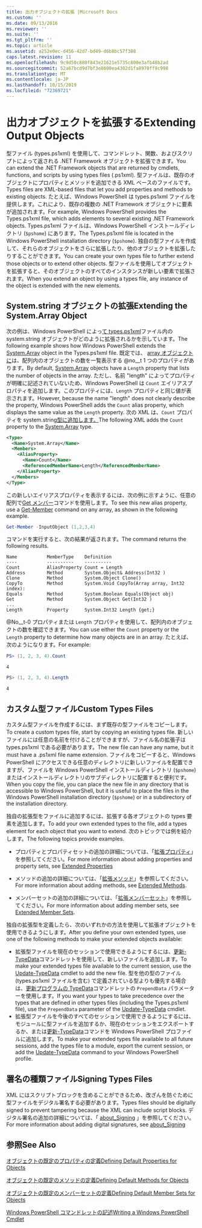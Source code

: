 ```yaml
---
title: 出力オブジェクトの拡張 |Microsoft Docs
ms.custom: ''
ms.date: 09/13/2016
ms.reviewer: ''
ms.suite: ''
ms.tgt_pltfrm: ''
ms.topic: article
ms.assetid: a252e0ec-d456-42d7-bd49-d6b8bc57f388
caps.latest.revision: 11
ms.openlocfilehash: 9c9d50c880f843e21621e5735c800e3afb48b2ad
ms.sourcegitcommit: 52a67bcd9d7bf3e8600ea4302d1fa8970ff9c998
ms.translationtype: MT
ms.contentlocale: ja-JP
ms.lasthandoff: 10/15/2019
ms.locfileid: "72369721"
---
```

# <a name="extending-output-objects"></a><span data-ttu-id="abbdd-102">出力オブジェクトを拡張する</span><span class="sxs-lookup"><span data-stu-id="abbdd-102">Extending Output Objects</span></span>

<span data-ttu-id="abbdd-103">型ファイル (types.ps1xml) を使用して、コマンドレット、関数、およびスクリプトによって返される .NET Framework オブジェクトを拡張できます。</span><span class="sxs-lookup"><span data-stu-id="abbdd-103">You can extend the .NET Framework objects that are returned by cmdlets, functions, and scripts by using types files (.ps1xml).</span></span> <span data-ttu-id="abbdd-104">型ファイルは、既存のオブジェクトにプロパティとメソッドを追加できる XML ベースのファイルです。</span><span class="sxs-lookup"><span data-stu-id="abbdd-104">Types files are XML-based files that let you add properties and methods to existing objects.</span></span> <span data-ttu-id="abbdd-105">たとえば、Windows PowerShell は types.ps1xml ファイルを提供します。これにより、既存の複数の .NET Framework オブジェクトに要素が追加されます。</span><span class="sxs-lookup"><span data-stu-id="abbdd-105">For example, Windows PowerShell provides the Types.ps1xml file, which adds elements to several existing .NET Framework objects.</span></span> <span data-ttu-id="abbdd-106">Types.ps1xml ファイルは、Windows PowerShell インストールディレクトリ (`$pshome`) にあります。</span><span class="sxs-lookup"><span data-stu-id="abbdd-106">The Types.ps1xml file is located in the Windows PowerShell installation directory (`$pshome`).</span></span> <span data-ttu-id="abbdd-107">独自の型ファイルを作成して、それらのオブジェクトをさらに拡張したり、他のオブジェクトを拡張したりすることができます。</span><span class="sxs-lookup"><span data-stu-id="abbdd-107">You can create your own types file to further extend those objects or to extend other objects.</span></span> <span data-ttu-id="abbdd-108">型ファイルを使用してオブジェクトを拡張すると、そのオブジェクトのすべてのインスタンスが新しい要素で拡張されます。</span><span class="sxs-lookup"><span data-stu-id="abbdd-108">When you extend an object by using a types file, any instance of the object is extended with the new elements.</span></span>

## <a name="extending-the-systemarray-object"></a><span data-ttu-id="abbdd-109">System.string オブジェクトの拡張</span><span class="sxs-lookup"><span data-stu-id="abbdd-109">Extending the System.Array Object</span></span>

<span data-ttu-id="abbdd-110">次の例は、Windows PowerShell によっ[て types.ps1xml](/dotnet/api/System.Array)ファイル内の system.string オブジェクトがどのように拡張されるかを示しています。</span><span class="sxs-lookup"><span data-stu-id="abbdd-110">The following example shows how Windows PowerShell extends the [System.Array](/dotnet/api/System.Array) object in the Types.ps1xml file.</span></span> <span data-ttu-id="abbdd-111">既定では、 [array オブジェクトに](/dotnet/api/System.Array)は、配列内のオブジェクトの数を一覧表示する @no__t 1 つのプロパティがあります。</span><span class="sxs-lookup"><span data-stu-id="abbdd-111">By default, [System.Array](/dotnet/api/System.Array) objects have a `Length` property that lists the number of objects in the array.</span></span> <span data-ttu-id="abbdd-112">ただし、名前 "length" によってプロパティが明確に記述されていないため、Windows PowerShell は `Count` エイリアスプロパティを追加します。このプロパティには、`Length` プロパティと同じ値が表示されます。</span><span class="sxs-lookup"><span data-stu-id="abbdd-112">However, because the name "length" does not clearly describe the property, Windows PowerShell adds the `Count` alias property, which displays the same value as the `Length` property.</span></span> <span data-ttu-id="abbdd-113">次の XML は、`Count` プロパティを system.string[型に追加します。](/dotnet/api/System.Array)</span><span class="sxs-lookup"><span data-stu-id="abbdd-113">The following XML adds the `Count` property to the [System.Array](/dotnet/api/System.Array) type.</span></span>

```xml
<Type>
  <Name>System.Array</Name>
  <Members>
    <AliasProperty>
      <Name>Count</Name>
      <ReferencedMemberName>Length</ReferencedMemberName>
    </AliasProperty>
  </Members>
</Type>

```

<span data-ttu-id="abbdd-114">この新しいエイリアスプロパティを表示するには、次の例に示すように、任意の配列で[Get メンバー](/powershell/module/Microsoft.PowerShell.Utility/Get-Member)コマンドを使用します。</span><span class="sxs-lookup"><span data-stu-id="abbdd-114">To see this new alias property, use a [Get-Member](/powershell/module/Microsoft.PowerShell.Utility/Get-Member) command on any array, as shown in the following example.</span></span>

```powershell
Get-Member -InputObject (1,2,3,4)
```

<span data-ttu-id="abbdd-115">コマンドを実行すると、次の結果が返されます。</span><span class="sxs-lookup"><span data-stu-id="abbdd-115">The command returns the following results.</span></span>
```output
Name           MemberType    Definition
----           ----------    ----------
Count          AliasProperty Count = Length
Address        Method        System.Object& Address(Int32 )
Clone          Method        System.Object Clone()
CopyTo         Method        System.Void CopyTo(Array array, Int32 index):
Equals         Method        System.Boolean Equals(Object obj)
Get            Method        System.Object Get(Int32 )
...
Length         Property      System.Int32 Length {get;}
```
<span data-ttu-id="abbdd-116">@No__t-0 プロパティまたは `Length` プロパティを使用して、配列内のオブジェクトの数を確認できます。</span><span class="sxs-lookup"><span data-stu-id="abbdd-116">You can use either the `Count` property or the `Length` property to determine how many objects are in an array.</span></span> <span data-ttu-id="abbdd-117">たとえば、次のようになります。</span><span class="sxs-lookup"><span data-stu-id="abbdd-117">For example:</span></span>

```powershell
PS> (1, 2, 3, 4).Count
```

```output
4
```

```powershell
PS> (1, 2, 3, 4).Length
```

```output
4
```

## <a name="custom-types-files"></a><span data-ttu-id="abbdd-118">カスタム型ファイル</span><span class="sxs-lookup"><span data-stu-id="abbdd-118">Custom Types Files</span></span>

<span data-ttu-id="abbdd-119">カスタム型ファイルを作成するには、まず既存の型ファイルをコピーします。</span><span class="sxs-lookup"><span data-stu-id="abbdd-119">To create a custom types file, start by copying an existing types file.</span></span> <span data-ttu-id="abbdd-120">新しいファイルには任意の名前を付けることができますが、ファイル名の拡張子は types.ps1xml である必要があります。</span><span class="sxs-lookup"><span data-stu-id="abbdd-120">The new file can have any name, but it must have a .ps1xml file name extension.</span></span> <span data-ttu-id="abbdd-121">ファイルをコピーすると、Windows PowerShell にアクセスできる任意のディレクトリに新しいファイルを配置できますが、ファイルを Windows PowerShell インストールディレクトリ (`$pshome`) またはインストールディレクトリのサブディレクトリに配置すると便利です。</span><span class="sxs-lookup"><span data-stu-id="abbdd-121">When you copy the file, you can place the new file in any directory that is accessible to Windows PowerShell, but it is useful to place the files in the Windows PowerShell installation directory (`$pshome`) or in a subdirectory of the installation directory.</span></span>

<span data-ttu-id="abbdd-122">独自の拡張型をファイルに追加するには、拡張する各オブジェクトの types 要素を追加します。</span><span class="sxs-lookup"><span data-stu-id="abbdd-122">To add your own extended types to the file, add a types element for each object that you want to extend.</span></span> <span data-ttu-id="abbdd-123">次のトピックでは例を紹介します。</span><span class="sxs-lookup"><span data-stu-id="abbdd-123">The following topics provide examples.</span></span>

- <span data-ttu-id="abbdd-124">プロパティとプロパティセットの追加の詳細については、「[拡張プロパティ](./extending-properties-for-objects.md)」を参照してください。</span><span class="sxs-lookup"><span data-stu-id="abbdd-124">For more information about adding properties and property sets, see [Extended Properties](./extending-properties-for-objects.md)</span></span>

- <span data-ttu-id="abbdd-125">メソッドの追加の詳細については、「[拡張メソッド](./defining-default-methods-for-objects.md)」を参照してください。</span><span class="sxs-lookup"><span data-stu-id="abbdd-125">For more information about adding methods, see [Extended Methods](./defining-default-methods-for-objects.md).</span></span>

- <span data-ttu-id="abbdd-126">メンバーセットの追加の詳細については、「[拡張メンバーセット](./defining-default-member-sets-for-objects.md)」を参照してください。</span><span class="sxs-lookup"><span data-stu-id="abbdd-126">For more information about adding member sets, see [Extended Member Sets](./defining-default-member-sets-for-objects.md).</span></span>

<span data-ttu-id="abbdd-127">独自の拡張型を定義したら、次のいずれかの方法を使用して拡張オブジェクトを使用できるようにします。</span><span class="sxs-lookup"><span data-stu-id="abbdd-127">After you define your own extended types, use one of the following methods to make your extended objects available:</span></span>

- <span data-ttu-id="abbdd-128">拡張型ファイルを現在のセッションで使用できるようにするには、[更新-TypeData](/powershell/module/Microsoft.PowerShell.Utility/Update-TypeData)コマンドレットを使用して、新しいファイルを追加します。</span><span class="sxs-lookup"><span data-stu-id="abbdd-128">To make your extended types file available to the current session, use the [Update-TypeData](/powershell/module/Microsoft.PowerShell.Utility/Update-TypeData) cmdlet to add the new file.</span></span> <span data-ttu-id="abbdd-129">型を他の型のファイル (types.ps1xml ファイルを含む) で定義されている型よりも優先する場合は、[更新プログラムの TypeData](/powershell/module/Microsoft.PowerShell.Utility/Update-TypeData)コマンドレットの `PrependData` パラメーターを使用します。</span><span class="sxs-lookup"><span data-stu-id="abbdd-129">If you want your types to take precedence over the types that are defined in other types files (including the Types.ps1xml file), use the `PrependData` parameter of the [Update-TypeData](/powershell/module/Microsoft.PowerShell.Utility/Update-TypeData) cmdlet.</span></span>
- <span data-ttu-id="abbdd-130">拡張型ファイルを今後のすべてのセッションで使用できるようにするには、モジュールに型ファイルを追加するか、現在のセッションをエクスポートするか、または[更新-TypeData](/powershell/module/Microsoft.PowerShell.Utility/Update-TypeData)コマンドを Windows PowerShell プロファイルに追加します。</span><span class="sxs-lookup"><span data-stu-id="abbdd-130">To make your extended types file available to all future sessions, add the types file to a module, export the current session, or add the [Update-TypeData](/powershell/module/Microsoft.PowerShell.Utility/Update-TypeData) command to your Windows PowerShell profile.</span></span>

## <a name="signing-types-files"></a><span data-ttu-id="abbdd-131">署名の種類ファイル</span><span class="sxs-lookup"><span data-stu-id="abbdd-131">Signing Types Files</span></span>

<span data-ttu-id="abbdd-132">XML にはスクリプトブロックを含めることができるため、改ざんを防ぐために型ファイルをデジタル署名する必要があります。</span><span class="sxs-lookup"><span data-stu-id="abbdd-132">Types files should be digitally signed to prevent tampering because the XML can include script blocks.</span></span> <span data-ttu-id="abbdd-133">デジタル署名の追加の詳細については、「 [about_Signing](/powershell/module/microsoft.powershell.core/about/about_signing) 」を参照してください。</span><span class="sxs-lookup"><span data-stu-id="abbdd-133">For more information about adding digital signatures, see [about_Signing](/powershell/module/microsoft.powershell.core/about/about_signing)</span></span>

## <a name="see-also"></a><span data-ttu-id="abbdd-134">参照</span><span class="sxs-lookup"><span data-stu-id="abbdd-134">See Also</span></span>

[<span data-ttu-id="abbdd-135">オブジェクトの既定のプロパティの定義</span><span class="sxs-lookup"><span data-stu-id="abbdd-135">Defining Default Properties for Objects</span></span>](./extending-properties-for-objects.md)

[<span data-ttu-id="abbdd-136">オブジェクトの既定のメソッドの定義</span><span class="sxs-lookup"><span data-stu-id="abbdd-136">Defining Default Methods for Objects</span></span>](./defining-default-methods-for-objects.md)

[<span data-ttu-id="abbdd-137">オブジェクトの既定のメンバーセットの定義</span><span class="sxs-lookup"><span data-stu-id="abbdd-137">Defining Default Member Sets for Objects</span></span>](./defining-default-member-sets-for-objects.md)

[<span data-ttu-id="abbdd-138">Windows PowerShell コマンドレットの記述</span><span class="sxs-lookup"><span data-stu-id="abbdd-138">Writing a Windows PowerShell Cmdlet</span></span>](./writing-a-windows-powershell-cmdlet.md)

